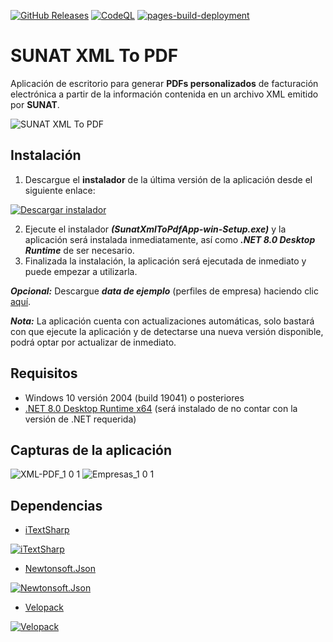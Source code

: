[![GitHub Releases](https://github.com/ChrisK106/sunat-xml-to-pdf/actions/workflows/deploy-github-releases.yml/badge.svg)](https://github.com/ChrisK106/sunat-xml-to-pdf/actions/workflows/deploy-github-releases.yml) [![CodeQL](https://github.com/ChrisK106/sunat-xml-to-pdf/actions/workflows/codeql.yml/badge.svg)](https://github.com/ChrisK106/sunat-xml-to-pdf/actions/workflows/codeql.yml) [![pages-build-deployment](https://github.com/ChrisK106/sunat-xml-to-pdf/actions/workflows/pages/pages-build-deployment/badge.svg)](https://github.com/ChrisK106/sunat-xml-to-pdf/actions/workflows/pages/pages-build-deployment)

# SUNAT XML To PDF
Aplicación de escritorio para generar **PDFs personalizados** de facturación electrónica a partir de la información contenida en un archivo XML emitido por **SUNAT**.

![SUNAT XML To PDF](https://user-images.githubusercontent.com/46413807/158055245-b77fbcf3-7884-42d8-a651-7cfa56e8a12a.png)

## Instalación
1. Descargue el **instalador** de la última versión de la aplicación desde el siguiente enlace:

[![Descargar instalador](https://user-images.githubusercontent.com/46413807/158051337-55996060-f386-496f-97d2-85ac188ff6f7.png)](https://github.com/ChrisK106/sunat-xml-to-pdf/releases/latest/download/SunatXmlToPdfApp-win-Setup.exe)

2. Ejecute el instalador ***(SunatXmlToPdfApp-win-Setup.exe)*** y la aplicación será instalada inmediatamente, así como ***.NET 8.0 Desktop Runtime*** de ser necesario.
3. Finalizada la instalación, la aplicación será ejecutada de inmediato y puede empezar a utilizarla.

***Opcional:*** Descargue ***data de ejemplo*** (perfiles de empresa) haciendo clic [aquí](https://github.com/ChrisK106/sunat-xml-to-pdf/releases/latest/download/SunatXmlToPdfApp-SampleData.exe).

***Nota:*** La aplicación cuenta con actualizaciones automáticas, solo bastará con que ejecute la aplicación y de detectarse una nueva versión disponible, podrá optar por actualizar de inmediato.

## Requisitos
- Windows 10 versión 2004 (build 19041) o posteriores
- [.NET 8.0 Desktop Runtime x64](https://dotnet.microsoft.com/en-us/download/dotnet/8.0/runtime) (será instalado de no contar con la versión de .NET requerida)

## Capturas de la aplicación
![XML-PDF_1 0 1](https://user-images.githubusercontent.com/46413807/158053000-a8ff0258-9263-446c-99f0-1316f8e39478.png)
![Empresas_1 0 1](https://user-images.githubusercontent.com/46413807/158053003-29950a2a-8e4b-44b5-bf4a-e5bd9deec345.png)

## Dependencias

- [iTextSharp](https://github.com/itext/itextsharp)

[![iTextSharp](https://github.com/ChrisK106/sunat-xml-to-pdf/assets/46413807/7e75559a-31d3-40bc-b297-23b084f57893)](https://github.com/itext/itextsharp)

- [Newtonsoft.Json](https://github.com/JamesNK/Newtonsoft.Json)

[![Newtonsoft.Json](https://github.com/ChrisK106/sunat-xml-to-pdf/assets/46413807/cc1c6ef6-0785-47a2-b839-d3813cb82c27)](https://github.com/JamesNK/Newtonsoft.Json)

- [Velopack](https://github.com/velopack/velopack)

[![Velopack](https://github.com/ChrisK106/sunat-xml-to-pdf/assets/46413807/341ccbb2-e720-4dff-a9b4-8a2f18066571)](https://github.com/velopack/velopack)
